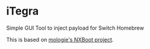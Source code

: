 # iTegra
Simple GUI Tool to inject payload for Switch Homebrew

This is based on [mologie's NXBoot project](https://github.com/mologie/nxboot).
